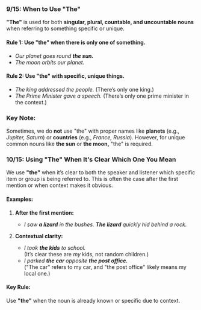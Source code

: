 ### **9/15: When to Use "The"**

**"The"** is used for both **singular, plural, countable, and uncountable nouns** when referring to something specific or unique.

#### Rule 1: Use "the" when there is only one of something.

- _Our planet goes round **the sun.**_
- _The moon orbits our planet._

#### Rule 2: Use "the" with specific, unique things.

- _The king addressed the people._ (There’s only one king.)
- _The Prime Minister gave a speech._ (There’s only one prime minister in the context.)

### Key Note:

Sometimes, we do **not** use "the" with proper names like **planets** (e.g., _Jupiter, Saturn_) or **countries** (e.g., _France, Russia_). However, for unique common nouns like **the sun** or **the moon,** "the" is required.

### **10/15: Using "The" When It's Clear Which One You Mean**

We use **"the"** when it’s clear to both the speaker and listener which specific item or group is being referred to. This is often the case after the first mention or when context makes it obvious.

#### Examples:

1. **After the first mention:**
    
    - _I saw **a lizard** in the bushes. **The lizard** quickly hid behind a rock._
2. **Contextual clarity:**
    
    - _I took **the kids** to school._  
        (It’s clear these are _my_ kids, not random children.)
    - _I parked **the car** opposite **the post office.**_  
        ("The car" refers to my car, and "the post office" likely means my local one.)

#### Key Rule:

Use **"the"** when the noun is already known or specific due to context.

